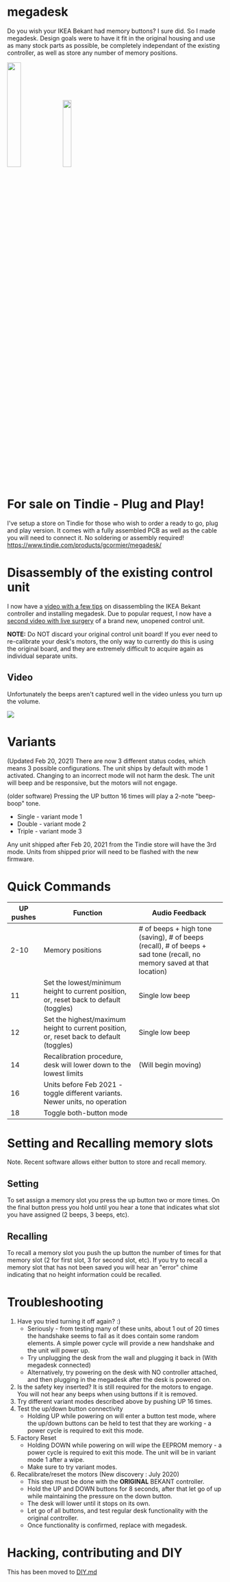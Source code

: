 
# megadesk

Do you wish your IKEA Bekant had memory buttons? I sure did. So I made megadesk. Design goals were to have it fit in the original housing and use as many stock parts as possible, be completely independant of the existing controller, as well as store any number of memory positions.

<img  src="https://github.com/gcormier/megadesk/blob/master/PCB%20and%20Housing.png"  width=25%/> <img  src="https://github.com/gcormier/megadesk/blob/master/megadesk_front.png"  width=20%/>

# For sale on Tindie - Plug and Play!
I've setup a store on Tindie for those who wish to order a ready to go, plug and play version. It comes with a fully assembled PCB as well as the cable you will need to connect it. No soldering or assembly required! <a  href="https://www.tindie.com/products/gcormier/megadesk/">https://www.tindie.com/products/gcormier/megadesk/</a>

# Disassembly of the existing control unit
I now have a <a href="https://www.youtube.com/watch?v=jCPlM2KYwDQ">video with a few tips</a> on disassembling the IKEA Bekant controller and installing megadesk. Due to popular request, I now have a <a href="https://www.youtube.com/watch?v=qiOev3miDo8">second video with live surgery</a> of a brand new, unopened control unit.

**NOTE:** Do NOT discard your original control unit board! If you ever need to re-calibrate your desk's motors, the only way to currently do this is using the original board, and they are extremely difficult to acquire again as individual separate units.

## Video
Unfortunately the beeps aren't captured well in the video unless you turn up the volume.

<a href = "https://youtu.be/7XOhuRgoEjk"><img  src = "https://img.youtube.com/vi/7XOhuRgoEjk/0.jpg"  /></a>

# Variants
(Updated Feb 20, 2021)
There are now 3 different status codes, which means 3 possible configurations. The unit ships by default with mode 1 activated. Changing to an incorrect mode will not harm the desk. The unit will beep and be responsive, but the motors will not engage.

(older software)
Pressing the UP button 16 times will play a 2-note "beep-boop" tone. 
- Single - variant mode 1
- Double - variant mode 2
- Triple - variant mode 3

Any unit shipped after Feb 20, 2021 from the Tindie store will have the 3rd mode. Units from shipped prior will need to be flashed with the new firmware.

# Quick Commands
| UP pushes | Function | Audio Feedback
| --------- | -------- | --------
| 2-10      | Memory positions | # of beeps + high tone (saving), # of beeps (recall), # of beeps + sad tone (recall, no memory saved at that location)
| 11        | Set the lowest/minimum height to current position, or, reset back to default (toggles) | Single low beep
| 12        | Set the highest/maximum height to current position, or, reset back to default (toggles) | Single low beep
| 14        | Recalibration procedure, desk will lower down to the lowest limits | (Will begin moving)
| 16        | Units before Feb 2021 - toggle different variants. Newer units, no operation
| 18        | Toggle both-button mode


# Setting and Recalling memory slots

Note. Recent software allows either button to store and recall memory.

## Setting
To set assign a memory slot you press the up button two or more times. On the final button press you hold until you hear a tone that indicates what slot you have assigned (2 beeps, 3 beeps, etc).

## Recalling
To recall a memory slot you push the up button the number of times for that memory slot (2 for first slot, 3 for second slot, etc). If you try to recall a memory slot that has not been saved you will hear an "error" chime indicating that no height information could be recalled.


# Troubleshooting
1. Have you tried turning it off again? :)
    - Seriously - from testing many of these units, about 1 out of 20 times the handshake seems to fail as it does contain some random elements. A simple power cycle will provide a new handshake and the unit will power up.
    - Try unplugging the desk from the wall and plugging it back in (With megadesk connected)
    - Alternatively, try powering on the desk with NO controller attached, and then plugging in the megadesk after the desk is powered on.
2. Is the safety key inserted? It is still required for the motors to engage. You will not hear any beeps when using buttons if it is removed.
3. Try different variant modes described above by pushing UP 16 times.
4. Test the up/down button connectivity
    - Holding UP while powering on will enter a button test mode, where the up/down buttons can be held to test that they are working - a power cycle is required to exit this mode.
5. Factory Reset
    - Holding DOWN while powering on will wipe the EEPROM memory - a power cycle is required to exit this mode. The unit will be in variant mode 1 after a wipe.
    - Make sure to try variant modes.
6. Recalibrate/reset the motors (New discovery : July 2020)
    - This step must be done with the **ORIGINAL** BEKANT controller.
    - Hold the UP and DOWN buttons for 8 seconds, after that let go of up while maintaining the pressure on the down button.
    - The desk will lower until it stops on its own.
    - Let go of all buttons, and test regular desk functionality with the original controller.
    - Once functionality is confirmed, replace with megadesk.

# Hacking, contributing and DIY
This has been moved to [DIY.md](DIY.md) 
